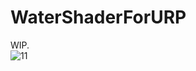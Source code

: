 # WaterShaderForURP
WIP.<br>
![11](https://user-images.githubusercontent.com/10098082/138410820-5d4f0e15-e7ef-4833-a077-4482669c2018.gif)
